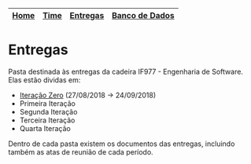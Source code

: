 | [Home](https://github.com/ricarthlima/eo-project-es) | [Time](/docs/paginas/time.md) | [Entregas](/docs/entregas_iterations)  | [Banco de Dados](https://github.com/ricarthlima/eo-project-es#5-banco-de-dados) |
|-|-|-|-|

# Entregas

Pasta destinada às entregas da cadeira IF977 - Engenharia de Software.
Elas estão dividas em:

- [Iteração Zero](entregas_iterations/I00/) (27/08/2018 -> 24/09/2018)
- Primeira Iteração
- Segunda Iteração
- Terceira Iteração
- Quarta Iteração

Dentro de cada pasta existem os documentos das entregas, incluindo também as atas de reunião de cada período.
